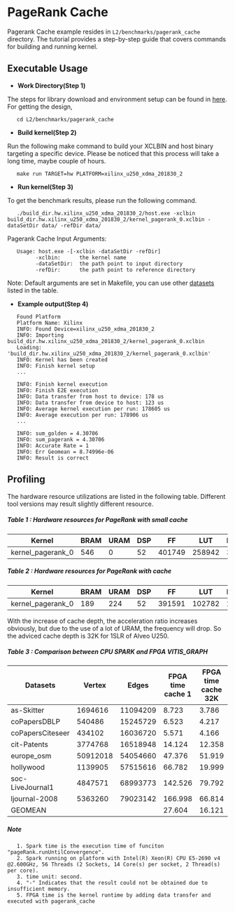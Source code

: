 # PageRank Cache 

Pagerank Cache example resides in ``L2/benchmarks/pagerank_cache`` directory. The tutorial provides a step-by-step guide that covers commands for building and running kernel.

## Executable Usage

* **Work Directory(Step 1)**

The steps for library download and environment setup can be found in [here](https://github.com/Xilinx/Vitis_Libraries/tree/master/graph/L2/benchmarks#building). For getting the design,

```
   cd L2/benchmarks/pagerank_cache
```   

* **Build kernel(Step 2)**

Run the following make command to build your XCLBIN and host binary targeting a specific device. Please be noticed that this process will take a long time, maybe couple of hours.

```
   make run TARGET=hw PLATFORM=xilinx_u250_xdma_201830_2
```   

* **Run kernel(Step 3)**

To get the benchmark results, please run the following command.

```
   ./build_dir.hw.xilinx_u250_xdma_201830_2/host.exe -xclbin build_dir.hw.xilinx_u250_xdma_201830_2/kernel_pagerank_0.xclbin -dataSetDir data/ -refDir data/
```   

Pagerank Cache Input Arguments:

```
   Usage: host.exe -[-xclbin -dataSetDir -refDir]
         -xclbin:      the kernel name
         -dataSetDir:  the path point to input directory
         -refDir:      the path point to reference directory
```          

Note: Default arguments are set in Makefile, you can use other [datasets](https://github.com/Xilinx/Vitis_Libraries/tree/master/graph/L2/benchmarks#datasets) listed in the table.

* **Example output(Step 4)** 

```
   Found Platform
   Platform Name: Xilinx
   INFO: Found Device=xilinx_u250_xdma_201830_2
   INFO: Importing build_dir.hw.xilinx_u250_xdma_201830_2/kernel_pagerank_0.xclbin
   Loading: 'build_dir.hw.xilinx_u250_xdma_201830_2/kernel_pagerank_0.xclbin'
   INFO: Kernel has been created
   INFO: Finish kernel setup
   ...

   INFO: Finish kernel execution
   INFO: Finish E2E execution
   INFO: Data transfer from host to device: 178 us
   INFO: Data transfer from device to host: 123 us
   INFO: Average kernel execution per run: 178605 us
   INFO: Average execution per run: 178906 us
   ...

   INFO: sum_golden = 4.30706
   INFO: sum_pagerank = 4.30706
   INFO: Accurate Rate = 1
   INFO: Err Geomean = 8.74996e-06
   INFO: Result is correct
```

## Profiling

The hardware resource utilizations are listed in the following table.
Different tool versions may result slightly different resource.

##### Table 1 : Hardware resources for PageRank with small cache

|    Kernel         |   BRAM   |   URAM   |    DSP   |    FF    |   LUT   | Frequency(MHz)  |
|-------------------|----------|----------|----------|----------|---------|-----------------|
| kernel_pagerank_0 |   546    |     0    |    52    |  401749  |  258942 |       300       |


##### Table 2 : Hardware resources for PageRank with cache

|    Kernel         |   BRAM   |   URAM   |    DSP   |    FF    |   LUT   | Frequency(MHz)  |
|-------------------|----------|----------|----------|----------|---------|-----------------|
| kernel_pagerank_0 |   189    |    224   |    52    |  391591  |  102782 |       225       |

With the increase of cache depth, the acceleration ratio increases obviously, but due to the use of a lot of URAM, the frequency will drop. So the adviced cache depth is 32K for 1SLR of Alveo U250.


##### Table 3 : Comparison between CPU SPARK and FPGA VITIS_GRAPH

| Datasets | Vertex | Edges | FPGA time cache 1 | FPGA time cache 32K | Spark time(4 threads) | speedup Cache 1 | speedup Cache 32K | Spark time(8 threads) | speedup Cache 1 | speedup Cache 32K | Spark time(16 threads) | speedup Cache 1 | speedup Cache 32K | Spark time(32 threads) | speedup Cache 1 | speedup Cache 32K |
|------------------|----------|----------|-----------|-----------|------------|----------|----------|------------|----------|----------|------------|----------|----------|------------|----------|----------|
| as-Skitter       | 1694616  | 11094209 |   8.723   |   3.786   |  25.431    |  2.915   |  6.717   |  23.064    |   2.644  |   6.092  |   25.163   |   2.885  |   6.646  |   48.137   |   5.518  |   12.714 |
| coPapersDBLP     | 540486   | 15245729 |   6.523   |   4.217   |  29.366    |  4.502   |  6.964   |  23.56     |   3.612  |   5.587  |   27.756   |   4.255  |   6.582  |   58.432   |   8.958  |   13.856 |
| coPapersCiteseer | 434102   | 16036720 |   5.571   |   4.166   |  24.161    |  4.337   |  5.800   |  21.274    |   3.819  |   5.107  |   24.545   |   4.406  |   5.892  |   55.312   |   9.929  |   13.277 |
| cit-Patents      | 3774768  | 16518948 |  14.124   |  12.358   |  41.103    |  2.910   |  3.326   |  33.61     |   2.380  |   2.720  |   30.238   |   2.141  |   2.447  |   40.201   |   2.846  |   3.253  |
| europe_osm       | 50912018 | 54054660 |  47.376   |  51.919   | 1197.746   | 25.282   | 23.070   | 668.923    |  14.119  |  12.884  |  423.886   |   8.947  |   8.164  |     -      |     -    |     -    |
| hollywood        | 1139905  | 57515616 |  66.782   |  19.999   |  98.685    |  1.478   |  4.934   |  77.557    |   1.161  |   3.878  |   78.66    |   1.178  |   3.933  |  146.719   |   2.197  |   7.336  |
| soc-LiveJournal1 | 4847571  | 68993773 | 142.526   |  79.792   |  403.137   |  2.829   |  5.052   | 288.605    |   2.025  |   3.617  |  281.886   |   1.978  |   3.533  |  272.344   |   1.911  |   3.413  |
| ljournal-2008    | 5363260  | 79023142 | 166.998   |  66.814   |  447.311   |  2.679   |  6.695   | 258.133    |   1.546  |   3.864  |  208.849   |   1.251  |   3.126  |  281.81    |   1.688  |   4.218  |
| GEOMEAN          |          |          |  27.604   |  16.121   |  105.891   |  3.837X  |  6.571X  |  78.899    |   2.858X |   4.896X |   75.152   |   2.723X |   4.663X |   95.115   |   3.772X |   6.976X |

##### Note
```    
   1. Spark time is the execution time of funciton "pageRank.runUntilConvergence".
   2. Spark running on platform with Intel(R) Xeon(R) CPU E5-2690 v4 @2.600GHz, 56 Threads (2 Sockets, 14 Core(s) per socket, 2 Thread(s) per core).
   3. time unit: second.
   4. "-" Indicates that the result could not be obtained due to insufficient memory.
   5. FPGA time is the kernel runtime by adding data transfer and executed with pagerank_cache
```
